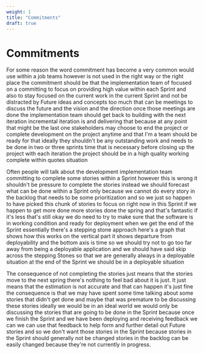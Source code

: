 ```yaml
---
weight: 1
title: "Commitments"
draft: true
---
```


# Commitments

For some reason the word commitment has become a very common would use within a job teams however is not used in the right way or the right place the commitment should be that the implementation team of focused on a committing to focus on providing high value within each Sprint and also to stay focused on the current work in the current Sprint and not be distracted by Future ideas and concepts too much that can be meetings to discuss the future and the vision and the direction once those meetings are done the implementation team should get back to building with the next iteration incremental iteration is and delivering that because at any point that might be the last one stakeholders may choose to end the project or complete development on the project anytime and that I'm a team should be ready for that ideally they shouldn't be any outstanding work and needs to be done in two or three sprints time that is necessary before closing up the project with each iteration the project should be in a high quality working complete within quotes situation 

Often people will talk about the development implementation team committing to complete some stories within a Sprint however this is wrong it shouldn't be pressure to complete the stories instead we should forecast what can be done within a Sprint only because we cannot do every story in the backlog that needs to be some prioritization and so we just so happen to have picked this chunk of stories to focus on right now in this Sprint if we happen to get more done more stories done the spring and that's fantastic if it's less that's still okay we do need to try to make sure that the software is in working condition and ready for deployment when we get the end of the Sprint essentially there's a stepping stone approach here's a graph that shows how this works on the vertical part it shows departure from deployability and the bottom axis is time so we should try not to go too far away from being a deployable application and we should have said skip across the stepping Stones so that we are generally always in a deployable situation at the end of the Sprint we should be in a deployable situation 

The consequence of not completing the stories just means that the stories move to the next spring there's nothing to feel bad about it is just. It just means that the estimation is not accurate and that can happen it's just fine the consequence is that we may have spent some time talking about some stories that didn't get done and maybe that was premature to be discussing these stories ideally we would be in an ideal world we would only be discussing the stories that are going to be done in the Sprint because once we finish the Sprint and we have been deploying and receiving feedback we can we can use that feedback to help form and further detail out Future stories and so we don't want those stories in the Sprint because stories in the Sprint should generally not be changed stories in the backlog can be easily changed because they're not currently in progress.



